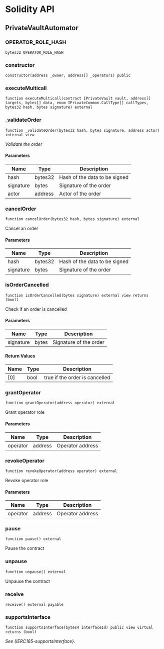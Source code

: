 # Solidity API

## PrivateVaultAutomator

### OPERATOR_ROLE_HASH

```solidity
bytes32 OPERATOR_ROLE_HASH
```

### constructor

```solidity
constructor(address _owner, address[] _operators) public
```

### executeMulticall

```solidity
function executeMulticall(contract IPrivateVault vault, address[] targets, bytes[] data, enum IPrivateCommon.CallType[] callTypes, bytes32 hash, bytes signature) external
```

### _validateOrder

```solidity
function _validateOrder(bytes32 hash, bytes signature, address actor) internal view
```

_Validate the order_

#### Parameters

| Name | Type | Description |
| ---- | ---- | ----------- |
| hash | bytes32 | Hash of the data to be signed |
| signature | bytes | Signature of the order |
| actor | address | Actor of the order |

### cancelOrder

```solidity
function cancelOrder(bytes32 hash, bytes signature) external
```

Cancel an order

#### Parameters

| Name | Type | Description |
| ---- | ---- | ----------- |
| hash | bytes32 | Hash of the data to be signed |
| signature | bytes | Signature of the order |

### isOrderCancelled

```solidity
function isOrderCancelled(bytes signature) external view returns (bool)
```

Check if an order is cancelled

#### Parameters

| Name | Type | Description |
| ---- | ---- | ----------- |
| signature | bytes | Signature of the order |

#### Return Values

| Name | Type | Description |
| ---- | ---- | ----------- |
| [0] | bool | true if the order is cancelled |

### grantOperator

```solidity
function grantOperator(address operator) external
```

Grant operator role

#### Parameters

| Name | Type | Description |
| ---- | ---- | ----------- |
| operator | address | Operator address |

### revokeOperator

```solidity
function revokeOperator(address operator) external
```

Revoke operator role

#### Parameters

| Name | Type | Description |
| ---- | ---- | ----------- |
| operator | address | Operator address |

### pause

```solidity
function pause() external
```

Pause the contract

### unpause

```solidity
function unpause() external
```

Unpause the contract

### receive

```solidity
receive() external payable
```

### supportsInterface

```solidity
function supportsInterface(bytes4 interfaceId) public view virtual returns (bool)
```

_See {IERC165-supportsInterface}._

